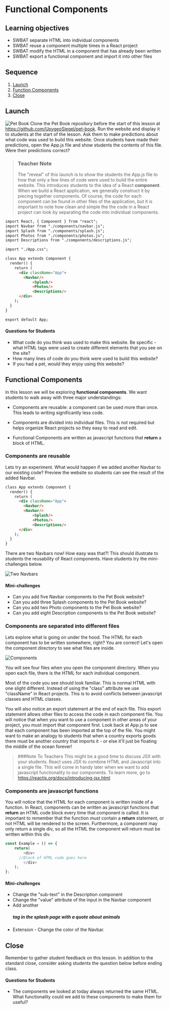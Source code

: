 # Functional Components

## Learning objectives
* SWBAT separate HTML into individual components
* SWBAT reuse a component multiple times in a React project
* SWBAT modify the HTML in a component that has already been written
* SWBAT export a functional component and import it into other files


## Sequence

1. [Launch](#launch)
2. [Function Components](#functional)
4. [Close](#close)


## Launch
![Pet Book](pet-book.PNG)
Clone the Pet Book repository before the start of this lesson at https://github.com/UpygeoSiegel/pet-book. Run the website and display it to students at the start of the lesson. Ask them to make predictions about what code was used to build this website. Once students have made their predictions, open the App.js file and show students the contents of this file. Were their predictions correct?

> ### Teacher Note
> The "reveal" of this launch is to show the students the App.js file to how that only a few lines of code were used to build the entire website. This introduces students to the idea of a React **component**. When we build a React application, we generally construct it by piecing together components. Of course, the code for each component can be found in other files of the application, but it is important to note how clean and simple the the code in a React project can look by separating the code into individual components.

```html
import React, { Component } from "react";
import Navbar from "./components/navbar.js";
import Splash from "./components/splash.js";
import Photos from "./components/photos.js";
import Descriptions from "./components/descriptions.js";

import "./App.css";

class App extends Component {
  render() {
    return (
      <div className="App">
        <Navbar/>
    		<Splash/>
    		<Photos/>
    		<Descriptions/>
      </div>
    );
  }
}

export default App;
```


#### Questions for Students
* What code do you think was used to make this website. Be specific - what HTML tags were used to create different elements that you see on the site?
* How many lines of code do you think were used to build this website?
* If you had a pet, would they enjoy using this website?

## Functional Components
In this lesson we will be exploring **functional components**. We want students to walk away with three major understandings:

* Components are reusable: a component can be used more than once. This leads to writing significantly less code.

* Components are divided into individual files. This is not required but helps organize React projects so they easy to read and edit.

* Functional Components are written as javascript functions that **return** a block of HTML.

### Components are reusable

Lets try an experiment. What would happen if we added another Navbar to our existing code? Preview the website so students can see the result of the added Navbar.

```html
class App extends Component {
  render() {
    return (
      <div className="App">
        <Navbar/>
        <Navbar/>
    		<Splash/>
    		<Photos/>
    		<Descriptions/>
      </div>
    );
  }
}
```

There are two Navbars now! How easy was that?! This should illustrate to students the reusability of React components. Have students try the mini-challenges below.

![Two Navbars](two-navbars.png)

#### Mini-challenges
* Can you add five Navbar components to the Pet Book website?
* Can you add three Splash components to the Pet Book website?
* Can you add two Photo components to the Pet Book website?
* Can you add eight Description components to the Pet Book website?

### Components are separated into different files
Lets explore what is going on under the hood. The HTML for each component has to be written somewhere, right? You are correct! Let's open the component directory to see what files are inside.

![Components](components.png)

You will see four files when you open the component directory. When you open each file, there is the HTML for each individual component.

Most of the code you see should look familiar. This is normal HTML with one slight different. Instead of using the "class" attribute we use "className" in React projects. This is to avoid conflicts between javascript classes and HTML classes.

You will also notice an export statement at the end of each file. This export statement allows other files to access the code in each component file. You will notice that when you want to use a component in other areas of your project, you must import that component first. Look back at App.js to see that each component has been imported at the top of the file. You might want to make an analogy to students that when a country exports goods there must be another country that imports it - or else it'll just be floating the middle of the ocean forever!

> ###Note To Teachers
>This might be a good time to discuss JSX with your students. React uses JSX to combine HTML and Javascript into a single file. This will come in handy later when we want to add javascript functionality to our components. To learn more, go to https://reactjs.org/docs/introducing-jsx.html

### Components are javascript functions
You will notice that the HTML for each component is written inside of a function. In React, components can be written as javascript functions that **return** an HTML code block every time that component is called. It is important to remember that the function *must* contain a **return** statement, or not HTML will be rendered to the screen.
Furthermore, a component may only return a single div, so all the HTML the component will return must be written within this div.

```Javascript
const Example = () => {
	return(
		<div>
      //Block of HTML code goes here
		</div>
	);
};
```

#### Mini-challenges
* Change the "sub-text" in the Description component
* Change the "value" attribute of the input in the Navbar component
* Add another <h5> tag in the splash page with a quote about animals
* Extension - Change the color of the Navbar.


## Close
Remember to gather student feedback on this lesson. In addition to the standard close, consider asking students the question below before ending class.

#### Questions for Students
* The components we looked at today always returned the same HTML. What functionality could we add to these components to make them for useful?
